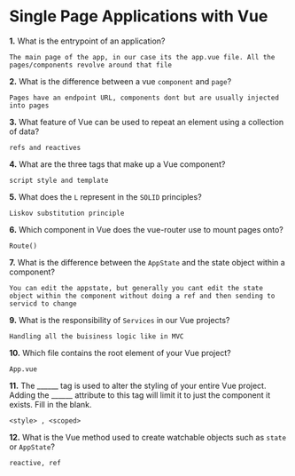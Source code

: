 # Single Page Applications with Vue

**1.** What is the entrypoint of an application?
<!-- enter you answer in the space below -->
```
The main page of the app, in our case its the app.vue file. All the pages/components revolve around that file
```
**2.** What is the difference between a vue `component` and `page`?
<!-- enter you answer in the space below -->
```
Pages have an endpoint URL, components dont but are usually injected into pages
```
**3.** What feature of Vue can be used to repeat an element using a collection of data?
<!-- enter you answer in the space below -->
```
refs and reactives
```
**4.** What are the three tags that make up a Vue component?
<!-- enter you answer in the space below -->
```
script style and template
```
**5.** What does the `L` represent in the `SOLID` principles?
<!-- enter you answer in the space below -->
```
Liskov substitution principle
```
**6.** Which component in Vue does the vue-router use to mount pages onto?
<!-- enter you answer in the space below -->
```
Route()
```
**7.** What is the difference between the `AppState` and the state object within a component?
<!-- enter you answer in the space below -->
```
You can edit the appstate, but generally you cant edit the state object within the component without doing a ref and then sending to servicd to change
```
**9.** What is the responsibility of `Services` in our Vue projects?
<!-- enter you answer in the space below -->
```
Handling all the buisiness logic like in MVC
```
**10.** Which file contains the root element of your Vue project?
<!-- enter you answer in the space below -->
```
App.vue
```
**11.** The ______ tag is used to alter the styling of your entire Vue project.  Adding the ______ attribute to this tag will limit it to just the component it exists.  Fill in the blank.
<!-- enter you answer in the space below -->
```
<style> , <scoped>
```
**12.** What is the Vue method used to create watchable objects such as `state` or `AppState`?
<!-- enter you answer in the space below -->
```
reactive, ref 
```
